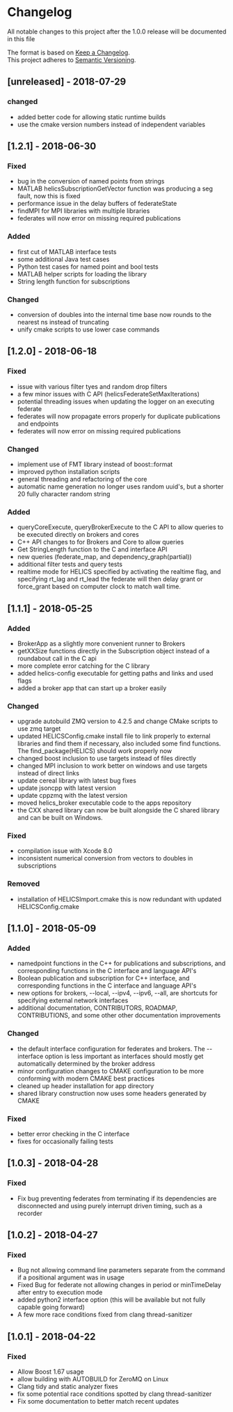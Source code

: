 # Changelog
All notable changes to this project after the 1.0.0 release will be documented in this file

The format is based on [Keep a Changelog](http://keepachangelog.com/en/1.0.0/).  
This project adheres to [Semantic Versioning](https://semver.org/spec/v2.0.0.html).
## [unreleased] - 2018-07-29

### changed
 - added better code for allowing static runtime builds
 - use the cmake version numbers instead of independent variables
## [1.2.1] - 2018-06-30
### Fixed
 - bug in the conversion of named points from strings
 - MATLAB helicsSubscriptionGetVector function was producing a seg fault, now this is fixed
 - performance issue in the delay buffers of federateState
 - findMPI for MPI libraries with multiple libraries
 - federates will now error on missing required publications

### Added
 - first cut of MATLAB interface tests
 - some additional Java test cases
 - Python test cases for named point and bool tests
 - MATLAB helper scripts for loading the library
 - String length function for subscriptions

### Changed
 - conversion of doubles into the internal time base now rounds to the nearest ns instead of truncating
 - unify cmake scripts to use lower case commands

## [1.2.0] - 2018-06-18
### Fixed
 - issue with various filter tyes and random drop filters
 - a few minor issues with C API (helicsFederateSetMaxIterations)
 - potential threading issues when updating the logger on an executing federate
 - federates will now propagate errors properly for duplicate publications and endpoints
 - federates will now error on missing required publications

### Changed
 - implement use of FMT library instead of boost::format
 - improved python installation scripts
 - general threading and refactoring of the core
 - automatic name generation no longer uses random uuid's, but a shorter 20 fully character random string

### Added
 - queryCoreExecute, queryBrokerExecute to the C API to allow queries to be executed directly on brokers and cores
 - C++ API changes to for Brokers and Core to allow queries
 - Get StringLength function to the C and interface API
 - new queries (federate_map, and dependency_graph(partial))
 - additional filter tests and query tests
 - realtime mode for HELICS specified by activating the realtime flag, and specifying rt_lag and rt_lead  the federate will then delay grant or force_grant based on computer clock to match wall time.

## [1.1.1] - 2018-05-25
### Added
 - BrokerApp as a slightly more convenient runner to Brokers
 - getXXSize functions directly in the Subscription object instead of a roundabout call in the C api
 - more complete error catching for the C library
 - added helics-config executable for getting paths and links and used flags
 - added a broker app that can start up a broker easily

### Changed
 - upgrade autobuild ZMQ version to 4.2.5 and change CMake scripts to use zmq target
 - updated HELICSConfig.cmake install file to link properly to external libraries and find them if necessary, also included some find functions.  The find_package(HELICS) should work properly now
 - changed boost inclusion to use targets instead of files directly
 - changed MPI inclusion to work better on windows and use targets instead of direct links
 - update cereal library with latest bug fixes
 - update jsoncpp with latest version
 - update cppzmq with the latest version
 - moved helics_broker executable code to the apps repository
 - the CXX shared library can now be built alongside the C shared library and can be built on Windows.

### Fixed
 - compilation issue with Xcode 8.0
 - inconsistent numerical conversion from vectors to doubles in subscriptions

### Removed
 - installation of HELICSImport.cmake  this is now redundant with updated HELICSConfig.cmake

## [1.1.0] - 2018-05-09
### Added
 - namedpoint functions in the C++ for publications and subscriptions, and corresponding functions in the C interface and language API's
 - Boolean publication and subscription for C++ interface, and corresponding functions in the C interface and language API's
 - new options for brokers, --local, --ipv4, --ipv6, --all,  are shortcuts for specifying external network interfaces
 - additional documentation, CONTRIBUTORS, ROADMAP, CONTRIBUTIONS, and some other other documentation improvements

### Changed
 - the default interface configuration for federates and brokers.  The --interface option is less important as interfaces should mostly get automatically determined by the broker address
 - minor configuration changes to CMAKE configuration to be more conforming with modern CMAKE best practices
 - cleaned up header installation for app directory
 - shared library construction now uses some headers generated by CMAKE

### Fixed
 - better error checking in the C interface
 - fixes for occasionally failing tests

## [1.0.3] - 2018-04-28
### Fixed
 - Fix bug preventing federates from terminating if its dependencies are disconnected and using purely interrupt driven timing, such as a recorder

## [1.0.2] - 2018-04-27
### Fixed
 - Bug not allowing command line parameters separate from the command if a positional argument was in usage
 - Fixed Bug for federate not allowing changes in period or minTimeDelay after entry to execution mode
 - added python2 interface option (this will be available but not fully capable going forward)
 - A few more race conditions fixed from clang thread-sanitizer

## [1.0.1] - 2018-04-22
### Fixed
 - Allow Boost 1.67 usage
 - allow building with AUTOBUILD for ZeroMQ on Linux
 - Clang tidy and static analyzer fixes
 - fix some potential race conditions spotted by clang thread-sanitizer
 - Fix some documentation to better match recent updates
